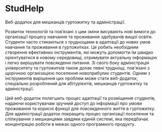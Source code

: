 # StudHelp
Веб-додаток для мешканців гуртожитку та адміністрації. 

Розвиток технологій та повʼязані з цим зміни висувають нові вимоги до організації процесу навчання та проживання здобувачів вищої освіти. Студенти часто стикаються з труднощами в адаптації до нових умов навчання та проживання в гуртожитках. Це робить необхідним створення ефективних інструментів, які можуть допомогти їм швидко орієнтуватися в новому середовищі, отримувати актуальну інформацію і легко вирішувати повсякденні питання. Зі свого боку адміністрація університету та гуртожитків також долає певні труднощі, пов'язані з щорічною організацією поселення новоприбулих студентів. Одним з інструментів вирішення цих проблем може стати веб-додаток, спеціально розроблений для абітурієнтів, мешканців гуртожитку та адміністрації.

Цей веб-додаток полегшить процес адаптації та розміщення студентів, надаючи користувачам зручний доступ до інформації про умови проживання та корисні функції для повсякденного життя в гуртожитку. Для адміністрації додаток покращить процес організації поселення та спілкування з мешканцями завдяки єдиній системі, яка передбачає концентрацію роботи в межах одного програмного продукту.


